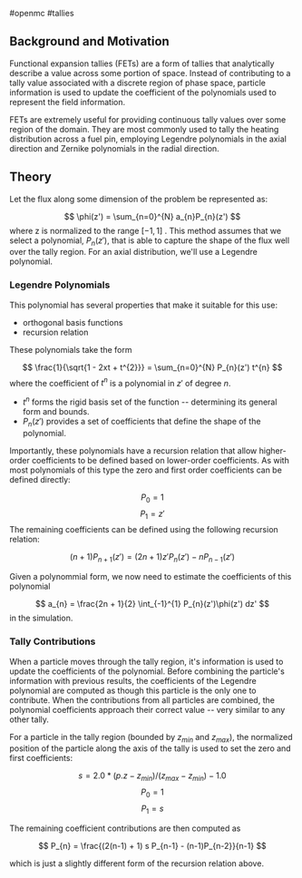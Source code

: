 #openmc #tallies
## Background and Motivation
Functional expansion tallies (FETs) are a form of tallies that analytically describe a value across some portion of space. Instead of contributing to a tally value associated with a discrete region of phase space, particle information is used to update the coefficient of the polynomials used to represent the field information. 

FETs are extremely useful for providing continuous tally values over some region of the domain. They are most commonly used to tally the heating distribution across a fuel pin, employing Legendre polynomials in the axial direction and Zernike polynomials in the radial direction.

## Theory

Let the flux along some dimension of the problem be represented as:

$$ \phi(z') = \sum_{n=0}^{N} a_{n}P_{n}(z') $$
where z is normalized to the range $[-1, 1]$ . This method assumes that we select a polynomial, $P_{n}(z')$, that is able to capture the shape of the flux well over the tally region.
For an axial distribution, we'll use a Legendre polynomial. 

### Legendre Polynomials

This polynomial has several properties that make it suitable for this use:

  - orthogonal basis functions
  - recursion relation

These polynomials take the form 

$$ \frac{1}{\sqrt{1 - 2xt + t^{2}}} = \sum_{n=0}^{N} P_{n}(z') t^{n}  $$
where the coefficient of $t^n$ is a polynomial in $z'$ of degree $n$.

  - $t^n$ forms the rigid basis set of the function -- determining its general form and bounds. 
  - $P_{n}(z')$ provides a set of coefficients that define the shape of the polynomial.


Importantly, these polynomials have a recursion relation that allow higher-order coefficients to be defined based on lower-order coefficients. As with most polynomials of this type the zero and first order coefficients can be defined directly:

$$ P_{0} = 1$$
$$ P_{1} = z' $$
The remaining coefficients can be defined using the following recursion relation:

$$ (n + 1)P_{n+1}(z') = (2n + 1)z'P_{n}(z') - nP_{n-1}(z') $$

Given a polynommial form, we now need to estimate the coefficients of this polynomial

$$ a_{n} = \frac{2n + 1}{2} \int_{-1}^{1} P_{n}(z')\phi(z') dz' $$
in the simulation. 

### Tally Contributions

When a particle moves through the tally region, it's information is used to update the coefficients of the polynomial. Before combining the particle's information with previous results, the coefficients of the Legendre polynomial are computed as though this particle is the only one to contribute. When the contributions from all particles are combined, the polynomial coefficients approach their correct value -- very similar to any other tally.

For a particle in the tally region (bounded by $z_{min}$ and $z_{max}$), the normalized position of the particle along the axis of the tally is used to set the zero and first coefficients:

$$ s = 2.0 * (p.z - z_{min}) / (z_{max} - z_{min}) - 1.0 $$
$$ P_{0} = 1 $$
$$ P_{1} = s $$

The remaining coefficient contributions are then computed as

$$ P_{n} = \frac{(2(n-1) + 1) s P_{n-1} - (n-1)P_{n-2}}{n-1} $$

which is just a slightly different form of the recursion relation above.
